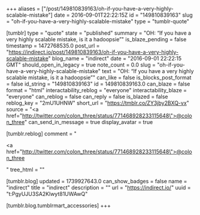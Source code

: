 +++
aliases = ["/post/149810839163/oh-if-you-have-a-very-highly-scalable-mistake"]
date = 2016-09-01T22:22:15Z
id = "149810839163"
slug = "oh-if-you-have-a-very-highly-scalable-mistake"
type = "tumblr-quote"

[tumblr]
type = "quote"
state = "published"
summary = "OH: “If you have a very highly scalable mistake, is it a hadoopsie”"
is_blaze_pending = false
timestamp = 1472768535.0
post_url = "https://indirect.io/post/149810839163/oh-if-you-have-a-very-highly-scalable-mistake"
blog_name = "indirect"
date = "2016-09-01 22:22:15 GMT"
should_open_in_legacy = true
note_count = 0.0
slug = "oh-if-you-have-a-very-highly-scalable-mistake"
text = "OH: &ldquo;If you have a very highly scalable mistake, is it a hadoopsie&rdquo;"
can_like = false
is_blocks_post_format = false
id_string = "149810839163"
id = 149810839163.0
can_blaze = false
format = "html"
interactability_reblog = "everyone"
interactability_blaze = "everyone"
can_reblog = false
can_reply = false
is_blazed = false
reblog_key = "2mU1UHNW"
short_url = "https://tmblr.co/ZY3jby2BXQ-vx"
source = "<a href=\"http://twitter.com/colon_three/status/771468928233115648\">@colon_three</a>"
can_send_in_message = true
display_avatar = true

[tumblr.reblog]
comment = "<p><a href=\"http://twitter.com/colon_three/status/771468928233115648\">@colon_three</a></p>"
tree_html = ""

[tumblr.blog]
updated = 1739927643.0
can_show_badges = false
name = "indirect"
title = "indirect"
description = ""
url = "https://indirect.io/"
uuid = "t:PgyUJU3SA2Klwyt81UWAwQ"

[tumblr.blog.tumblrmart_accessories]
+++
